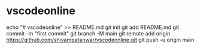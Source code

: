 # vscodeonline

echo "# vscodeonline" >> README.md
git init
git add README.md
git commit -m "first commit"
git branch -M main
git remote add origin https://github.com/shivampatanwar/vscodeonline.git
git push -u origin main
